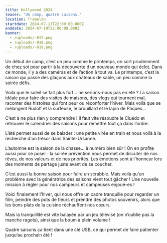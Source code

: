 ```yaml
---
title: Hollywood 2024
teaser: 'Un camp, quatre saisons.'
location: Tramelan
startdate: 2024-07-13T22:00:00.000Z
enddate: 2024-07-19T22:00:00.000Z
banner:
  - /uploads/-017.png
  - /uploads/-018.png
  - /uploads/-019.png
---
```


Un début de camp, c’est un peu comme le printemps, on sort prudemment de chez soi pour partir à la découverte d’un nouveau monde qui éclot. Dans ce monde, il y a des caméras et de l’action à tout va. Le printemps, c’est la saison qui passe des glaçons aux châteaux de sable, un peu comme la soirée défis.

Voilà que le soleil se fait plus fort... ne serions-nous pas en été ? La saison idéale pour faire des visites de maisons, des vlogs qui tournent mal, raconter des histoires qui font peur ou réconforter l’hiver. Mais voilà que se mélangent Rudolf et la surfeuse, le brouillard et le lapin de Pâques...

C’est à ne plus rien y comprendre ! Il faut vite résoudre le Cluédo et retrouver le calendrier des saisons pour remettre tout ça dans l’ordre.

L’été permet aussi de se balader : une petite virée en train et nous voilà à la recherche d'un trésor dans Sainte-Ursanne.

L’automne est la saison de la chasse… à numéro bien sûr ! On en profite aussi pour se poser : la soirée prévention nous permet de discuter de nos rêves, de nos valeurs et de nos priorités. Les émotions sont à l’honneur lors des moments de partage juste avant de se coucher.

C’est aussi la bonne saison pour faire un scrabble. Mais voilà qu’un problème avec la génératrice des saisons vient tout gâcher ! Une nouvelle mission à régler pour nos campeurs et campeuses enjoué-es !

Voici finalement l’hiver, qui nous offre un cadre tranquille pour regarder un film, peindre des pots de fleurs et prendre des photos souvenirs, alors que les bons plats de la cuisine réchauffent nos cœurs.

Mais la tranquillité est vite balayée par un jeu télévisé (on n’oublie pas la manche ragots), ainsi que la boum à plein volume !

Quatre saisons ça tient dans une clé USB, ce qui permet de faire patienter jusqu’au prochain été !
